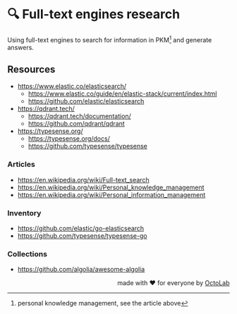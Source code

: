 # 🔍 Full-text engines research

Using full-text engines to search for information in PKM[^1] and generate answers.

## Resources

- https://www.elastic.co/elasticsearch/
  - https://www.elastic.co/guide/en/elastic-stack/current/index.html
  - https://github.com/elastic/elasticsearch
- https://qdrant.tech/
  - https://qdrant.tech/documentation/
  - https://github.com/qdrant/qdrant
- https://typesense.org/
  - https://typesense.org/docs/
  - https://github.com/typesense/typesense

### Articles

- https://en.wikipedia.org/wiki/Full-text_search
- https://en.wikipedia.org/wiki/Personal_knowledge_management
- https://en.wikipedia.org/wiki/Personal_information_management

### Inventory

- https://github.com/elastic/go-elasticsearch
- https://github.com/typesense/typesense-go

### Collections

- https://github.com/algolia/awesome-algolia

<p align="right">made with ❤️ for everyone by <a href="https://www.octolab.org/">OctoLab</a></p>

[^1]: personal knowledge management, see the article above
